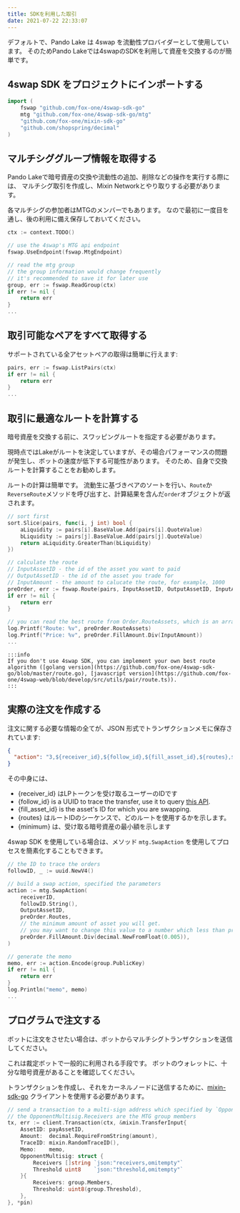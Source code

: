 ```yaml
---
title: SDKを利用した取引
date: 2021-07-22 22:33:07
---
```


デフォルトで、Pando Lake は 4swap を流動性プロバイダーとして使用しています。 そのためPando Lakeでは4swapのSDKを利用して資産を交換するのが簡単です。

## 4swap SDK をプロジェクトにインポートする

```go
import (
    fswap "github.com/fox-one/4swap-sdk-go"
    mtg "github.com/fox-one/4swap-sdk-go/mtg"
    "github.com/fox-one/mixin-sdk-go"
    "github.com/shopspring/decimal"
)
```

## マルチシググループ情報を取得する

Pando Lakeで暗号資産の交換や流動性の追加、削除などの操作を実行する際には、 マルチシグ取引を作成し、Mixin Networkとやり取りする必要があります。

各マルチシグの参加者はMTGのメンバーでもあります。 なので最初に一度目を通し、後の利用に備え保存しておいてください。

```go
ctx := context.TODO()

// use the 4swap's MTG api endpoint
fswap.UseEndpoint(fswap.MtgEndpoint)

// read the mtg group
// the group information would change frequently
// it's recommended to save it for later use
group, err := fswap.ReadGroup(ctx)
if err != nil {
    return err
}
...
```

## 取引可能なペアをすべて取得する

サポートされている全アセットペアの取得は簡単に行えます:

```go
pairs, err := fswap.ListPairs(ctx)
if err != nil {
    return err
}
...
```

## 取引に最適なルートを計算する

暗号資産を交換する前に、スワッピングルートを指定する必要があります。

現時点ではLakeがルートを決定していますが、その場合パフォーマンスの問題が発生し、ボットの速度が低下する可能性があります。 そのため、自身で交換ルートを計算することをお勧めします。

ルートの計算は簡単です。 流動生に基づきペアのソートを行い、`Route`か`ReverseRoute`メソッドを呼び出すと、計算結果を含んだ`order`オブジェクトが返されます。

```go
// sort first
sort.Slice(pairs, func(i, j int) bool {
    aLiquidity := pairs[i].BaseValue.Add(pairs[i].QuoteValue)
    bLiquidity := pairs[j].BaseValue.Add(pairs[j].QuoteValue)
    return aLiquidity.GreaterThan(bLiquidity)
})

// calculate the route
// InputAssetID - the id of the asset you want to paid
// OutputAssetID - the id of the asset you trade for
// InputAmount - the amount to calucate the route, for example, 1000
preOrder, err := fswap.Route(pairs, InputAssetID, OutputAssetID, InputAmount)
if err != nil {
    return err
}

// you can read the best route from Order.RouteAssets, which is an array of asset_id
log.Printf("Route: %v", preOrder.RouteAssets)
log.Printf("Price: %v", preOrder.FillAmount.Div(InputAmount))
...
```

````mdx-code-block
:::info
If you don't use 4swap SDK, you can implement your own best route algorithm ([golang version](https://github.com/fox-one/4swap-sdk-go/blob/master/route.go), [javascript version](https://github.com/fox-one/4swap-web/blob/develop/src/utils/pair/route.ts)).
:::
````

## 実際の注文を作成する

注文に関する必要な情報の全てが、JSON 形式でトランザクションメモに保存されています:

```json
{
  "action": "3,${receiver_id},${follow_id},${fill_asset_id},${routes},${minimum}"
}
```

その中身には、

  - {receiver_id} はLPトークンを受け取るユーザーのIDです
  - {follow_id} is a UUID to trace the transfer, use it to query [this API](../apis/orders.md).
  - {fill_asset_id} is the asset's ID for which you are swapping.
  - {routes} はルートIDのシーケンスで、どのルートを使用するかを示します。
  - {minimum} は、受け取る暗号資産の最小額を示します

4swap SDK を使用している場合は、メソッド `mtg.SwapAction` を使用してプロセスを簡素化することもできます。

```go
// the ID to trace the orders
followID, _ := uuid.NewV4()

// build a swap action, specified the parameters
action := mtg.SwapAction(
    receiverID,
    followID.String(),
    OutputAssetID,
    preOrder.Routes,
    // the minimum amount of asset you will get.
    // you may want to change this value to a number which less than preOrder.FillAmount
    preOrder.FillAmount.Div(decimal.NewFromFloat(0.005)),
)

// generate the memo
memo, err := action.Encode(group.PublicKey)
if err != nil {
    return err
}
log.Println("memo", memo)
...

```

## プログラムで注文する

ボットに注文をさせたい場合は、ボットからマルチシグトランザクションを送信してください。

これは裁定ボットで一般的に利用される手段です。 ボットのウォレットに、十分な暗号資産があることを確認してください。

トランザクションを作成し、それをカーネルノードに送信するために、[mixin-sdk-go](https://github.com/fox-one/mixin-sdk-go) クライアントを使用する必要があります。

```go
// send a transaction to a multi-sign address which specified by `OpponentMultisig`
// the OpponentMultisig.Receivers are the MTG group members
tx, err := client.Transaction(ctx, &mixin.TransferInput{
    AssetID: payAssetID,
    Amount:  decimal.RequireFromString(amount),
    TraceID: mixin.RandomTraceID(),
    Memo:    memo,
    OpponentMultisig: struct {
        Receivers []string `json:"receivers,omitempty"`
        Threshold uint8    `json:"threshold,omitempty"`
    }{
        Receivers: group.Members,
        Threshold: uint8(group.Threshold),
    },
}, *pin)
```
